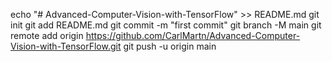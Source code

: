 echo "# Advanced-Computer-Vision-with-TensorFlow" >> README.md
git init
git add README.md
git commit -m "first commit"
git branch -M main
git remote add origin https://github.com/CarlMartn/Advanced-Computer-Vision-with-TensorFlow.git
git push -u origin main
